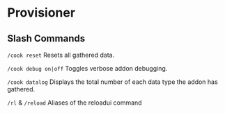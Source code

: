 Provisioner
========

## Slash Commands
```/cook reset```
Resets all gathered data.

```/cook debug on|off```
Toggles verbose addon debugging.

```/cook datalog```
Displays the total number of each data type the addon has gathered.

```/rl``` & ```/reload```
Aliases of the reloadui command


